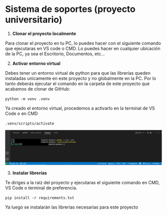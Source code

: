 # Sistema de soportes (proyecto universitario)

1. **Clonar el proyecto localmente**

Para clonar el proyecto en tu PC, lo puedes hacer con el siguiente comando que ejecutaras en VS code o CMD. Lo puedes hacer en cualquier ubicación de la PC, ya sea el Escritorio, Documentos, etc...


2. **Activar entorno virtual**

Debes tener un entorno virtual de python para que las librerías queden instaladas unicamente en este proyecto y no globalmente en la PC. Por lo tanto deberás ejecutar el comando en la carpeta de este proyecto que acabamos de clonar de GitHub:

`python -m venv .venv`

Ya creado el entorno virtual, procedemos a activarlo en la terminal de VS Code o en CMD

`.venv/scripts/activate`

![Ejemplo de activación entorno virtual](./media/Captura%20de%20pantalla%20(153).png "Ejemplo de activación entorno virtual")


3. **Instalar librerías**

Te diriges a la raíz del proyecto y ejecutaras el siguiente comando en CMD, VS Code o terminal de preferencia.

`pip install -r requirements.txt`

Ya luego se instalarán las librerías necesarias para este proyecto